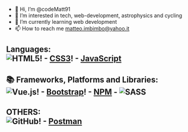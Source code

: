 - 👋 Hi, I’m @codeMatt91
- 👀 I’m interested in tech, web-development, astrophysics and cycling
- 🌱 I’m currently learning web development
- 📫 How to reach me matteo.imbimbo@yahoo.it

Languages: <br>
![HTML5](https://img.shields.io/badge/html5-%23E34F26.svg?style=for-the-badge&logo=html5&logoColor=white)! - [CSS3](https://img.shields.io/badge/css3-%231572B6.svg?style=for-the-badge&logo=css3&logoColor=white)! - [JavaScript](https://img.shields.io/badge/javascript-%23323330.svg?style=for-the-badge&logo=javascript&logoColor=%23F7DF1E) <br>
---
📚 Frameworks, Platforms and Libraries: <br>
![Vue.js](https://img.shields.io/badge/vuejs-%2335495e.svg?style=for-the-badge&logo=vuedotjs&logoColor=%234FC08D)! - [Bootstrap](https://img.shields.io/badge/bootstrap-%23563D7C.svg?style=for-the-badge&logo=bootstrap&logoColor=white)! - [NPM](https://img.shields.io/badge/NPM-%23000000.svg?style=for-the-badge&logo=npm&logoColor=white) - ![SASS](https://img.shields.io/badge/SASS-hotpink.svg?style=for-the-badge&logo=SASS&logoColor=white) <br>
---
OTHERS: <br>
![GitHub](https://img.shields.io/badge/github-%23121011.svg?style=for-the-badge&logo=github&logoColor=white)! - [Postman](https://img.shields.io/badge/Postman-FF6C37?style=for-the-badge&logo=postman&logoColor=white)<br>
---
<!---
codeMatt91/codeMatt91 is a ✨ special ✨ repository because its `README.md` (this file) appears on your GitHub profile.
You can click the Preview link to take a look at your changes.
--->
